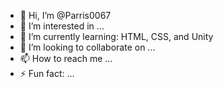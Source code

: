- 👋 Hi, I’m @Parris0067
- 👀 I’m interested in ...
- 🌱 I’m currently learning: HTML, CSS, and Unity
- 💞️ I’m looking to collaborate on ...
- 📫 How to reach me ...
- ⚡ Fun fact: ...

<!---
Parris0067/Parris0067 is a ✨ special ✨ repository because its `README.md` (this file) appears on your GitHub profile.
You can click the Preview link to take a look at your changes.
--->
